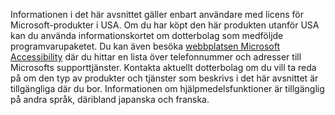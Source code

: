 Informationen i det här avsnittet gäller enbart användare med licens för Microsoft-produkter i USA. Om du har köpt den här produkten utanför USA kan du använda informationskortet om dotterbolag som medföljde programvarupaketet. Du kan även besöka [webbplatsen Microsoft Accessibility](http://go.microsoft.com/fwlink/?LinkId=8431) där du hittar en lista över telefonnummer och adresser till Microsofts supporttjänster. Kontakta aktuellt dotterbolag om du vill ta reda på om den typ av produkter och tjänster som beskrivs i det här avsnittet är tillgängliga där du bor. Informationen om hjälpmedelsfunktioner är tillgänglig på andra språk, däribland japanska och franska.

<!--HONumber=Jun16_HO4-->


